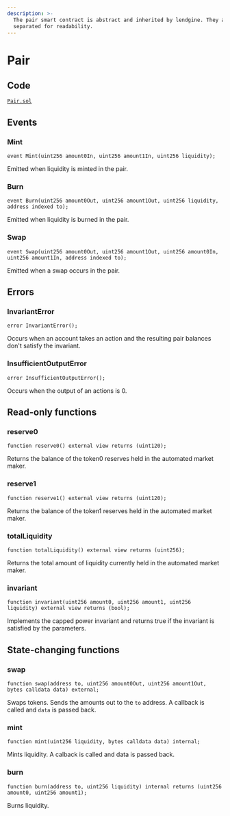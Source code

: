 ```yaml
---
description: >-
  The pair smart contract is abstract and inherited by lendgine. They are
  separated for readability.
---
```


# Pair

## Code

[`Pair.sol`](https://github.com/Numoen/pmmp/blob/main/src/core/Pair.sol)

## Events

### Mint

```solidity
event Mint(uint256 amount0In, uint256 amount1In, uint256 liquidity);
```

Emitted when liquidity is minted in the pair.

### Burn

```solidity
event Burn(uint256 amount0Out, uint256 amount1Out, uint256 liquidity, address indexed to);
```

Emitted when liquidity is burned in the pair.

### Swap

```solidity
event Swap(uint256 amount0Out, uint256 amount1Out, uint256 amount0In, uint256 amount1In, address indexed to);
```

Emitted when a swap occurs in the pair.

## Errors

### InvariantError

```solidity
error InvariantError();
```

Occurs when an account takes an action and the resulting pair balances don't satisfy the invariant.

### InsufficientOutputError

```solidity
error InsufficientOutputError();
```

Occurs when the output of an actions is 0.

## Read-only functions

### reserve0

```solidity
function reserve0() external view returns (uint120);
```

Returns the balance of the token0 reserves held in the automated market maker.

### reserve1

```solidity
function reserve1() external view returns (uint120);
```

Returns the balance of the token1 reserves held in the automated market maker.

### totalLiquidity

```solidity
function totalLiquidity() external view returns (uint256);
```

Returns the total amount of liquidity currently held in the automated market maker.

### invariant

```solidity
function invariant(uint256 amount0, uint256 amount1, uint256 liquidity) external view returns (bool);
```

Implements the capped power invariant and returns true if the invariant is satisfied by the parameters.

## State-changing functions

### swap

```solidity
function swap(address to, uint256 amount0Out, uint256 amount1Out, bytes calldata data) external;
```

Swaps tokens. Sends the amounts out to the `to` address. A callback is called and `data` is passed back.

### mint

```solidity
function mint(uint256 liquidity, bytes calldata data) internal;
```

Mints liquidity. A calback is called and data is passed back.

### burn

```solidity
function burn(address to, uint256 liquidity) internal returns (uint256 amount0, uint256 amount1);
```

Burns liquidity.

